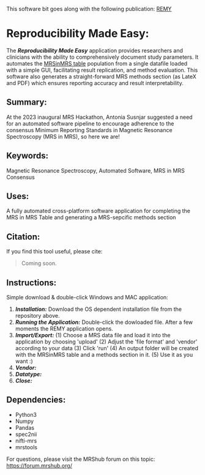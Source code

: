 This software bit goes along with the following publication: [REMY]('')

# Reproducibility Made Easy:
The ***Reproducibility Made Easy*** application provides researchers and clinicians with the ability to comprehensively document study parameters. It automates the [MRSinMRS table]('https://pubmed.ncbi.nlm.nih.gov/33559967/') population from a single datafile loaded with a simple GUI, facilitating result replication, and method evaluation. This software also generates a straight-forward MRS methods section (as LateX and PDF) which ensures reporting accuracy and result interpretability.

## Summary:
At the 2023 inaugural MRS Hackathon, Antonia Susnjar suggested a need for an automated software pipeline to encourage adherence to the consensus Minimum Reporting Standards in Magnetic Resonance Spectroscopy (MRS in MRS), so here we are!

## Keywords:
Magnetic Resonance Spectroscopy, Automated Software, MRS in MRS Consensus

## Uses:
A fully automated cross-platform software application for completing the MRS in MRS Table and generating a MRS-sepcific methods section

## Citation:
If you find this tool useful, please cite:

> Coming soon.

## Instructions:
Simple download & double-click Windows and MAC application:
1. ***Installation:***
   Download the OS dependent installation file from the repository above. 
4. ***Running the Application:***
   Double-click the dowloaded file. After a few moments the REMY application opens. 
5. ***Import/Export:***
   (1) Choose a MRS data file and load it into the application by choosing 'upload'
   (2) Adjust the 'file format' and 'vendor' according to your data
   (3) Click 'run'
   (4) An output folder will be created with the MRSinMRS table and a methods section in it.
   (5) Use it as you want :)
7. ***Vendor:***
9. ***Datatype:***
10. ***Close:***

## Dependencies:
- Python3
- Numpy
- Pandas
- spec2nii
- nifti-mrs
- mrstools

For questions, please visit the MRShub forum on this topic: https://forum.mrshub.org/
